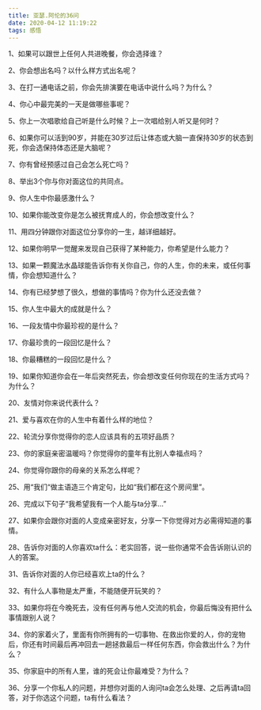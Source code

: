 ```yaml
---
title: 亚瑟.阿伦的36问
date: 2020-04-12 11:19:22
tags: 感悟
---
```


1、如果可以跟世上任何人共进晚餐，你会选择谁？

2、你会想出名吗？以什么样方式出名呢？

3、在打一通电话之前，你会先排演要在电话中说什么吗？为什么？

4、你心中最完美的一天是做哪些事呢？

5、你上一次唱歌给自己听是什么时候？上一次唱给别人听又是何时？

6、如果你可以活到90岁，并能在30岁过后让体态或大脑一直保持30岁的状态到死，你会选保持体态还是大脑呢？

7、你有曾经预感过自己会怎么死亡吗？

8、举出3个你与你对面这位的共同点。

9、你人生中你最感激什么？

10、如果你能改变你是怎么被抚育成人的，你会想改变什么？

11、用四分钟跟你对面这位分享你的一生，越详细越好。

12、如果你明早一觉醒来发现自己获得了某种能力，你希望是什么能力？

13、如果一颗魔法水晶球能告诉你有关你自己，你的人生，你的未来，或任何事情，你会想知道什么？

14、你有已经梦想了很久，想做的事情吗？你为什么还没去做？

15、你人生中最大的成就是什么？

16、一段友情中你最珍视的是什么？

17、你最珍贵的一段回忆是什么？

18、你最糟糕的一段回忆是什么？

19、如果你知道你会在一年后突然死去，你会想改变任何你现在的生活方式吗？为什么？

20、友情对你来说代表什么？

21、爱与喜欢在你的人生中有着什么样的地位？

22、轮流分享你觉得你的恋人应该具有的五项好品质？

23、你的家庭亲密温暖吗？你觉得你的童年有比别人幸福点吗？

24、你觉得你跟你的母亲的关系怎么样呢？

25、用“我们“做主语造三个肯定句，比如“我们都在这个房间里”。

26、完成以下句子“我希望我有一个人能与ta分享…”

27、如果你会跟你对面的人变成亲密好友，分享一下你觉得对方必需得知道的事情。

28、告诉你对面的人你喜欢ta什么：老实回答，说一些你通常不会告诉刚认识的人的答案。

31、告诉你对面的人你已经喜欢上ta的什么？

32、有什么人事物是太严重，不能随便开玩笑的？

33、如果你将在今晚死去，没有任何再与他人交流的机会，你最后悔没有把什么事情跟别人说？

34、你的家着火了，里面有你所拥有的一切事物、在救出你爱的人，你的宠物后，你还有时间最后再冲回去一趟拯救最后一样任何东西，你会救出什么？为什么？

35、你家庭中的所有人里，谁的死会让你最难受？为什么？

36、分享一个你私人的问题，并想你对面的人询问ta会怎么处理、之后再请ta回答，对于你选这个问题，ta有什么看法？